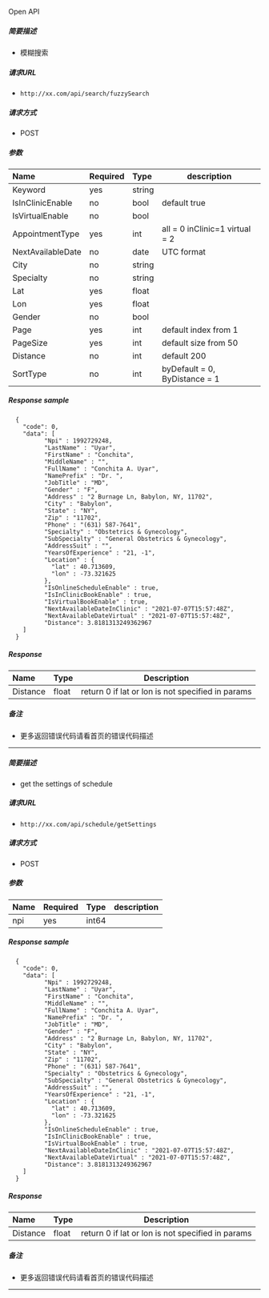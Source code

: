 Open API

    
##### 简要描述

- 模糊搜索

##### 请求URL
- ` http://xx.com/api/search/fuzzySearch `
  
##### 请求方式
- POST 

##### 参数

|Name|Required|Type|description|
|:----    |:---|:----- |-----   |
|Keyword |yes  |string |   |
|IsInClinicEnable |no  |bool |  default true  | 
|IsVirtualEnable     |no  |bool |    |
|AppointmentType | yes | int | all = 0 inClinic=1 virtual = 2
|NextAvailableDate |no |date | UTC format
|City |no |string |
|Specialty |no | string |  
|Lat | yes | float | 
|Lon |yes | float |
|Gender |no | bool|
|Page |yes | int| default index from 1
|PageSize |yes | int | default size from 50
|Distance |no | int | default 200
|SortType |no | int | byDefault = 0, ByDistance = 1


##### Response sample

``` 
  {
    "code": 0,
    "data": [
          "Npi" : 1992729248,
          "LastName" : "Uyar",
          "FirstName" : "Conchita",
          "MiddleName" : "",
          "FullName" : "Conchita A. Uyar",
          "NamePrefix" : "Dr. ",
          "JobTitle" : "MD",
          "Gender" : "F",
          "Address" : "2 Burnage Ln, Babylon, NY, 11702",
          "City" : "Babylon",
          "State" : "NY",
          "Zip" : "11702",
          "Phone" : "(631) 587-7641",
          "Specialty" : "Obstetrics & Gynecology",
          "SubSpecialty" : "General Obstetrics & Gynecology",
          "AddressSuit" : "",
          "YearsOfExperience" : "21, -1",
          "Location" : {
            "lat" : 40.713609,
            "lon" : -73.321625
          },
          "IsOnlineScheduleEnable" : true,
          "IsInClinicBookEnable" : true,
          "IsVirtualBookEnable" : true,
          "NextAvailableDateInClinic" : "2021-07-07T15:57:48Z",
          "NextAvailableDateVirtual" : "2021-07-07T15:57:48Z",
          "Distance": 3.8181313249362967
    ]
  }
```

##### Response

|Name|Type|Description|
|:-----  |:-----|-----                           |
|Distance |float   | return 0 if lat or lon  is not specified in params|

##### 备注 

- 更多返回错误代码请看首页的错误代码描述


-------

##### 简要描述

- get the settings of schedule

##### 请求URL
- ` http://xx.com/api/schedule/getSettings `
  
##### 请求方式
- POST 

##### 参数

|Name|Required|Type|description|
|:----    |:---|:----- |-----   |
|npi |yes |int64 | 

##### Response sample

``` 
  {
    "code": 0,
    "data": [
          "Npi" : 1992729248,
          "LastName" : "Uyar",
          "FirstName" : "Conchita",
          "MiddleName" : "",
          "FullName" : "Conchita A. Uyar",
          "NamePrefix" : "Dr. ",
          "JobTitle" : "MD",
          "Gender" : "F",
          "Address" : "2 Burnage Ln, Babylon, NY, 11702",
          "City" : "Babylon",
          "State" : "NY",
          "Zip" : "11702",
          "Phone" : "(631) 587-7641",
          "Specialty" : "Obstetrics & Gynecology",
          "SubSpecialty" : "General Obstetrics & Gynecology",
          "AddressSuit" : "",
          "YearsOfExperience" : "21, -1",
          "Location" : {
            "lat" : 40.713609,
            "lon" : -73.321625
          },
          "IsOnlineScheduleEnable" : true,
          "IsInClinicBookEnable" : true,
          "IsVirtualBookEnable" : true,
          "NextAvailableDateInClinic" : "2021-07-07T15:57:48Z",
          "NextAvailableDateVirtual" : "2021-07-07T15:57:48Z",
          "Distance": 3.8181313249362967
    ]
  }
```

##### Response

|Name|Type|Description|
|:-----  |:-----|-----                           |
|Distance |float   | return 0 if lat or lon  is not specified in params|

##### 备注 

- 更多返回错误代码请看首页的错误代码描述


-------





